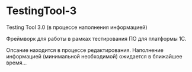 # TestingTool-3
Testing Tool 3.0 (в процессе наполнения информацией)

Фреймворк для работы в рамках тестирования ПО для платформы 1С.

Опсание находится в процессе редактирования. Наполнение информацией (минимальной необходимой) ожидается в ближайшее время...
